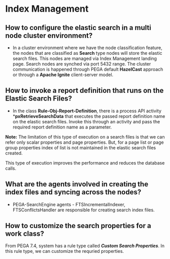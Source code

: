 # Index Management

## How to configure the elastic search in a multi node cluster environment?

* In a cluster environment where we have the node classification feature, the nodes that are classified as **Search** type nodes will store the elastic search files. This nodes are managed via Index Management landing page. Search nodes are synched via port 5432 range. The cluster communication is happened through PEGA default **HazelCast** approach or through a **Apache Ignite** client-server model. 

## How to invoke a report definition that runs on the Elastic Search Files?

* In the class __Rule-Obj-Report-Definition__, there is a process API activity ***pxRetrieveSearchData** that executes the passed report definition name on the elastic search files. Invoke this through an activity and pass the required report definition name as a parameter. 

__Note:__ The limitation of this type of execution on a search files is that we can refer only scalar properties and page properties. But, for a page list or page group properties index of list is not maintained in the elastic search files created. 

This type of execution improves the performance and reduces the database calls. 

## What are the agents involved in creating the index files and syncing across the nodes?

* PEGA-SearchEngine agents - FTSIncrementalIndexer, FTSConflictsHandler are responsible for creating search index files. 

## How to customize the search properties for a work class?

From PEGA 7.4, system has a rule type called ***Custom Search Properties***. In this rule type, we can customize the requried properties. 